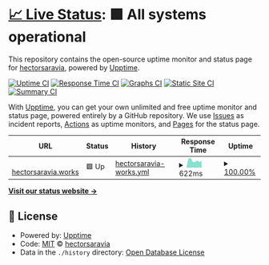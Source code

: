 # [📈 Live Status](https://status.hectorsaravia.works): <!--live status--> **🟩 All systems operational**

This repository contains the open-source uptime monitor and status page for [hectorsaravia](https://status.hectorsaravia.works), powered by [Upptime](https://github.com/upptime/upptime).

[![Uptime CI](https://github.com/hectorsaravia/hectorsaravia.works-status/workflows/Uptime%20CI/badge.svg)](https://github.com/hectorsaravia/hectorsaravia.works-status/actions?query=workflow%3A%22Uptime+CI%22)
[![Response Time CI](https://github.com/hectorsaravia/hectorsaravia.works-status/workflows/Response%20Time%20CI/badge.svg)](https://github.com/hectorsaravia/hectorsaravia.works-status/actions?query=workflow%3A%22Response+Time+CI%22)
[![Graphs CI](https://github.com/hectorsaravia/hectorsaravia.works-status/workflows/Graphs%20CI/badge.svg)](https://github.com/hectorsaravia/hectorsaravia.works-status/actions?query=workflow%3A%22Graphs+CI%22)
[![Static Site CI](https://github.com/hectorsaravia/hectorsaravia.works-status/workflows/Static%20Site%20CI/badge.svg)](https://github.com/hectorsaravia/hectorsaravia.works-status/actions?query=workflow%3A%22Static+Site+CI%22)
[![Summary CI](https://github.com/hectorsaravia/hectorsaravia.works-status/workflows/Summary%20CI/badge.svg)](https://github.com/hectorsaravia/hectorsaravia.works-status/actions?query=workflow%3A%22Summary+CI%22)

With [Upptime](https://upptime.js.org), you can get your own unlimited and free uptime monitor and status page, powered entirely by a GitHub repository. We use [Issues](https://github.com/hectorsaravia/hectorsaravia.works-status/issues) as incident reports, [Actions](https://github.com/hectorsaravia/hectorsaravia.works-status/actions) as uptime monitors, and [Pages](https://status.hectorsaravia.works) for the status page.

<!--start: status pages-->
<!-- This summary is generated by Upptime (https://github.com/upptime/upptime) -->
<!-- Do not edit this manually, your changes will be overwritten -->
<!-- prettier-ignore -->
| URL | Status | History | Response Time | Uptime |
| --- | ------ | ------- | ------------- | ------ |
| <img alt="" src="https://favicons.githubusercontent.com/hectorsaravia.works" height="13"> [hectorsaravia.works](https://hectorsaravia.works) | 🟩 Up | [hectorsaravia-works.yml](https://github.com/hectorsaravia/hectorsaravia.works-status/commits/HEAD/history/hectorsaravia-works.yml) | <details><summary><img alt="Response time graph" src="./graphs/hectorsaravia-works/response-time-week.png" height="20"> 622ms</summary><br><a href="https://status.hectorsaravia.works/history/hectorsaravia-works"><img alt="Response time 640" src="https://img.shields.io/endpoint?url=https%3A%2F%2Fraw.githubusercontent.com%2Fhectorsaravia%2Fhectorsaravia.works-status%2FHEAD%2Fapi%2Fhectorsaravia-works%2Fresponse-time.json"></a><br><a href="https://status.hectorsaravia.works/history/hectorsaravia-works"><img alt="24-hour response time 623" src="https://img.shields.io/endpoint?url=https%3A%2F%2Fraw.githubusercontent.com%2Fhectorsaravia%2Fhectorsaravia.works-status%2FHEAD%2Fapi%2Fhectorsaravia-works%2Fresponse-time-day.json"></a><br><a href="https://status.hectorsaravia.works/history/hectorsaravia-works"><img alt="7-day response time 622" src="https://img.shields.io/endpoint?url=https%3A%2F%2Fraw.githubusercontent.com%2Fhectorsaravia%2Fhectorsaravia.works-status%2FHEAD%2Fapi%2Fhectorsaravia-works%2Fresponse-time-week.json"></a><br><a href="https://status.hectorsaravia.works/history/hectorsaravia-works"><img alt="30-day response time 640" src="https://img.shields.io/endpoint?url=https%3A%2F%2Fraw.githubusercontent.com%2Fhectorsaravia%2Fhectorsaravia.works-status%2FHEAD%2Fapi%2Fhectorsaravia-works%2Fresponse-time-month.json"></a><br><a href="https://status.hectorsaravia.works/history/hectorsaravia-works"><img alt="1-year response time 640" src="https://img.shields.io/endpoint?url=https%3A%2F%2Fraw.githubusercontent.com%2Fhectorsaravia%2Fhectorsaravia.works-status%2FHEAD%2Fapi%2Fhectorsaravia-works%2Fresponse-time-year.json"></a></details> | <details><summary><a href="https://status.hectorsaravia.works/history/hectorsaravia-works">100.00%</a></summary><a href="https://status.hectorsaravia.works/history/hectorsaravia-works"><img alt="All-time uptime 100.00%" src="https://img.shields.io/endpoint?url=https%3A%2F%2Fraw.githubusercontent.com%2Fhectorsaravia%2Fhectorsaravia.works-status%2FHEAD%2Fapi%2Fhectorsaravia-works%2Fuptime.json"></a><br><a href="https://status.hectorsaravia.works/history/hectorsaravia-works"><img alt="24-hour uptime 100.00%" src="https://img.shields.io/endpoint?url=https%3A%2F%2Fraw.githubusercontent.com%2Fhectorsaravia%2Fhectorsaravia.works-status%2FHEAD%2Fapi%2Fhectorsaravia-works%2Fuptime-day.json"></a><br><a href="https://status.hectorsaravia.works/history/hectorsaravia-works"><img alt="7-day uptime 100.00%" src="https://img.shields.io/endpoint?url=https%3A%2F%2Fraw.githubusercontent.com%2Fhectorsaravia%2Fhectorsaravia.works-status%2FHEAD%2Fapi%2Fhectorsaravia-works%2Fuptime-week.json"></a><br><a href="https://status.hectorsaravia.works/history/hectorsaravia-works"><img alt="30-day uptime 100.00%" src="https://img.shields.io/endpoint?url=https%3A%2F%2Fraw.githubusercontent.com%2Fhectorsaravia%2Fhectorsaravia.works-status%2FHEAD%2Fapi%2Fhectorsaravia-works%2Fuptime-month.json"></a><br><a href="https://status.hectorsaravia.works/history/hectorsaravia-works"><img alt="1-year uptime 100.00%" src="https://img.shields.io/endpoint?url=https%3A%2F%2Fraw.githubusercontent.com%2Fhectorsaravia%2Fhectorsaravia.works-status%2FHEAD%2Fapi%2Fhectorsaravia-works%2Fuptime-year.json"></a></details>

<!--end: status pages-->

[**Visit our status website →**](https://status.hectorsaravia.works)

## 📄 License

- Powered by: [Upptime](https://github.com/upptime/upptime)
- Code: [MIT](./LICENSE) © [hectorsaravia](https://status.hectorsaravia.works)
- Data in the `./history` directory: [Open Database License](https://opendatacommons.org/licenses/odbl/1-0/)
